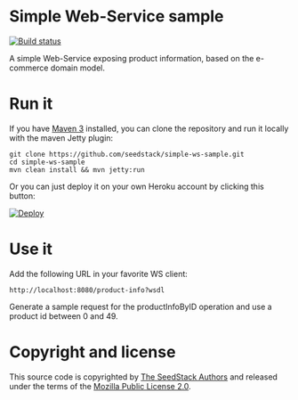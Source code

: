 # Simple Web-Service sample
[![Build status](https://travis-ci.org/seedstack/simple-ws-sample.svg?branch=master)](https://travis-ci.org/seedstack/simple-ws-sample)

A simple Web-Service exposing product information, based on the e-commerce domain model.

# Run it

If you have [Maven 3](http://maven.apache.org/) installed, you can clone the repository and run it locally with the maven Jetty plugin:

    git clone https://github.com/seedstack/simple-ws-sample.git
    cd simple-ws-sample
    mvn clean install && mvn jetty:run

Or you can just deploy it on your own Heroku account by clicking this button:

[![Deploy](https://www.herokucdn.com/deploy/button.png)](https://heroku.com/deploy)
 
# Use it

Add the following URL in your favorite WS client:

    http://localhost:8080/product-info?wsdl

Generate a sample request for the productInfoByID operation and use a product id between 0 and 49.

# Copyright and license

This source code is copyrighted by [The SeedStack Authors](https://github.com/seedstack/seedstack/blob/master/AUTHORS) and
released under the terms of the [Mozilla Public License 2.0](https://www.mozilla.org/MPL/2.0/). 
